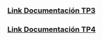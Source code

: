  ### [Link Documentación TP3](https://docs.google.com/document/d/1SkgcCNX5eNzLwVDfn60lVklD7Op2hNsYpERjTo02j_Y/edit?usp=sharing)
 ### [Link Documentación TP4](https://docs.google.com/document/d/1oiHYBDTp0bwsa-AXpv4NdnGhI5-GUD-xHrwTrNZgznU/edit?usp=sharing)

